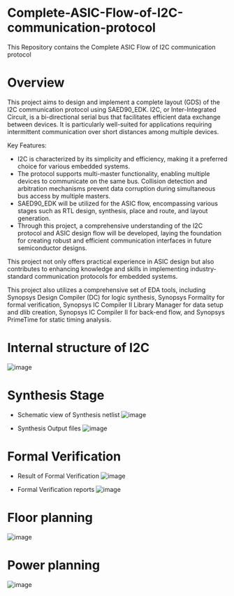 # Complete-ASIC-Flow-of-I2C-communication-protocol
This Repository contains the Complete ASIC Flow of I2C communication protocol

# Overview 
This project aims to design and implement a complete layout (GDS) of the I2C communication protocol using SAED90_EDK. I2C, or Inter-Integrated Circuit, is a bi-directional serial bus that facilitates efficient data exchange between devices. It is particularly well-suited for applications requiring intermittent communication over short distances among multiple devices. 

Key Features:
- I2C is characterized by its simplicity and efficiency, making it a preferred choice for various embedded systems.
- The protocol supports multi-master functionality, enabling multiple devices to communicate on the same bus. Collision detection and arbitration mechanisms prevent data corruption during simultaneous bus access by multiple masters.
- SAED90_EDK will be utilized for the ASIC flow, encompassing various stages such as RTL design, synthesis, place and route, and layout generation.
- Through this project, a comprehensive understanding of the I2C protocol and ASIC design flow will be developed, laying the foundation for creating robust and efficient communication interfaces in future semiconductor designs.

This project not only offers practical experience in ASIC design but also contributes to enhancing knowledge and skills in implementing industry-standard communication protocols for embedded systems.

This project also utilizes a comprehensive set of EDA tools, including Synopsys Design Compiler (DC) for logic synthesis, Synopsys Formality for formal verification, Synopsys IC Compiler II Library Manager for data setup and dlib creation, Synopsys IC Compiler II for back-end flow, and Synopsys PrimeTime for static timing analysis.


# Internal structure of I2C

![image](https://github.com/MohammedS2lah/Complete-ASIC-Flow-of-I2C-communication-protocol/assets/95502907/5c38fbff-a895-476f-a5be-2af50f996166)

# Synthesis Stage

- Schematic view of Synthesis netlist
![image](https://github.com/MohammedS2lah/Complete-ASIC-Flow-of-I2C-communication-protocol/assets/95502907/457db2bd-d53e-4d2d-ae0a-2209f94c0332)


- Synthesis Output files
![image](https://github.com/MohammedS2lah/Complete-ASIC-Flow-of-I2C-communication-protocol/assets/95502907/ecda8bbb-be02-4b03-add3-21a40eed8daf)


# Formal Verification

- Result of Formal Verification
![image](https://github.com/MohammedS2lah/Complete-ASIC-Flow-of-I2C-communication-protocol/assets/95502907/37479743-eddd-44df-a739-a730b49266db)


- Formal Verification reports
![image](https://github.com/MohammedS2lah/Complete-ASIC-Flow-of-I2C-communication-protocol/assets/95502907/b2eaa974-afba-4738-9472-cdbf0a115c88)


# Floor planning

![image](https://github.com/MohammedS2lah/Complete-ASIC-Flow-of-I2C-communication-protocol/assets/95502907/1d229122-1a9e-4a46-8e71-f8adeec3e848)

# Power planning

![image](https://github.com/MohammedS2lah/Complete-ASIC-Flow-of-I2C-communication-protocol/assets/95502907/2cccee05-79c7-4acb-9d4d-9d253ad4a212)













